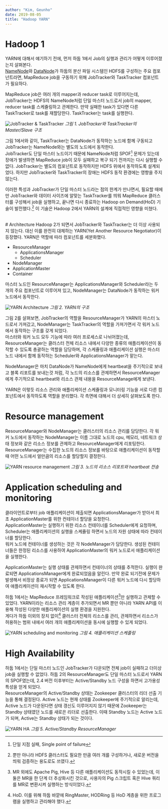 ```yaml
---
author: "Kim, Geunho"
date: 2019-08-05
title: "Hadoop YARN"
---
```



# Hadoop 1
YARN에 대해서 얘기하기 전에, 먼저 하둡 1에서 Job의 실행과 관리가 어떻게 이루어졌는지 살펴본다.  
[NameNode](/posts/hadoop-namenode/)와 [DataNode](/posts/hadoop-datanode/)가 하둡의 분산 파일 시스템인 HDFS를 구성하는 주요 컴포넌트라면, MapReduce job을 구동하기 위해 JobTracker와 TaskTracker 컴포넌트가 필요하다.  

MapReduce job은 여러 개의 mapper과 reducer task로 이루어지는데, JobTracker는 HDFS의 NameNode처럼 단일 마스터 노드로서 job의 mapper, reducer task를 스케쥴링하고 관제한다. 만약 실패한 task가 있다면 다른 TaskTracker로 task를 재할당한다. TaskTracker는 task를 실행한다.

![JobTracker & TaskTracker](/hadoop-yarn-1.png) _그림 1. JobTracker와 TaskTracker의 Master/Slave 구조_

그림 1에서와 같이, TaskTracker는 DataNode가 동작하는 노드에 함께 구동되고 JobTracker는 NameNode와는 별도의 노드에서 동작한다.  
JobTracker도 단일 마스터 노드이기 때문에 NameNode처럼 SPOF[^1] 문제가 있는데 장애가 발생하면 MapReduce job이 모두 실패하고 복구 되기 전까지는 다시 실행할 수 없다. JobTracker는 별도의 컴포넌트로 동작하지만 HDFS 위에서 동작하도록 설계되었다. 하지만 JobTracker와 TaskTracker의 장애는 HDFS 동작 환경에는 영향을 주지 않는다.  

이러한 특성과 JobTracker가 단일 마스터 노드라는 점의 한계가 만나면서, 필요할 때에만 JobTracker와 데이터 사이즈에 알맞는 TaskTracker를 띄워 MapReduce 클러스터를 구성해서 job을 실행하고, 끝나면 다시 종료하는 Hadoop on Demand(HoD) 기술이 발전했다.[^2] 이 기술은 Hadoop 2에서 YARN의 설계에 직접적인 영향을 미쳤다.  

<br />
# Architecture
Hadoop 2가 되면서 JobTracker와 TaskTracker는 더 이상 사용되지 않는다. 대신 이를 완전히 대체하는 YARN(Yet Another Resource Negotiator)이 등장했다. YARN은 역할에 따라 컴포넌트를 세분화했다.

* ResourceManager  
  * ApplicationsManager  
  * Scheduler  
* NodeManager  
* ApplicationMaster  
* Container  

마스터 노드인 ResourceManager는 ApplicationsManager와 Scheduler라는 두 개의 주요 컴포넌트로 이루어져 있고, NodeManager는 DataNode가 동작하는 워커 노드에서 동작한다.  

![YARN Architecture](/hadoop-yarn-2.png) _그림 2. YARN의 구조_

그림 2를 살펴보면, JobTracker의 역할을 ResourceManager가 YARN의 마스터 노드로서 가져갔고, NodeManager는 TaskTracker의 역할을 가져가면서 각 워커 노드에서 동작하는 구조를 갖게 되었다.  
마스터와 워커 노드 모두 기능에 따라 여러 프로세스로 나뉘어졌는데, ResourceManager는 클러스터 전체 리소스 내에서 다양한 종류의 애플리케이션이 동작할 수 있도록 총괄하는 역할을 담당하며, 각 스케쥴링과 애플리케이션 실행은 마스터 노드 내에서 함께 동작하는 Scheduler와 ApplicationsManager가 맡는다.  

NodeManager은 마치 DataNode가 NameNode에게 heartbeat을 주기적으로 보내고 블록 리포트를 보내는것 처럼, 각 노드의 리소스를 관제하면서 ResourceManager에게 주기적으로 heartbeat와 리소스 관제 내용을 ResourceManage에게 보낸다.  

YARN은 이렇듯 리소스 관리와 애플리케이션 스케쥴링과 모니터링 기능을 서로 다른 컴포넌트에서 동작하도록 역할을 분리했다. 각 측면에 대해서 더 상세히 살펴보도록 한다.  

# Resource management
ResourceManager와 NodeManager는 클러스터의 리소스 관리를 담당한다. 각 워커 노드에서 동작하는 NodeManager는 이름 그대로 노드의 cpu, 메모리, 네트워크 상태 정보와 같은 리소스 정보를 관제하고 ResourceManager에게 리포팅한다. ResourceManager는 수집한 노드의 리소스 정보를 바탕으로 애플리케이션이 동작할때 어떤 노드에서 얼만큼의 리소스를 할당할지 결정한다. 

![YARN resource management](/hadoop-yarn-4.png) _그림 3. 노드의 리소스 리포트와 heartbeat 전송_

# Application scheduling and monitoring
클라이언트로부터 job 애플리케이션이 제출되면 ApplicationsManager가 받아서 최초 ApplicationMaster를 위한 컨테이너 할당을 요청한다.  
ApplicationMaster는 실행하기 위한 리소스 컨테이너를 Scheduler에게 요청하며, Scheduler는 애플리케이션의 실행을 스케쥴링 하면서 노드의 자원 상태에 따라 컨테이너를 할당한다.  
워커 노드에 컨테이너를 생성하는 것은 각 NodeManager가 담당한다. 생성된 컨테이너들은 한정된 리소스를 사용하여 ApplicationMaster의 워커 노드로서 애플리케이션을 실행한다.  

ApplicationMaster는 실행 상태를 관제하면서 컨테이너의 상태를 추적한다. 실행이 완료되면 ApplicationsManager에게 완료되었음을 알린다. 만약 완료 되기전에 문제가 발생해서 비정상 종료가 되면 ApplicationsManager이 다른 워커 노드에 다시 할당하여 애플리케이션이 재시작할 수 있도록 한다.  

하둡 1에서는 MapReduce 프레임워크로 작성된 애플리케이션[^3]만 실행하고 관제할 수 있었다. YARN이라는 리소스 관리 계층이 추가되면서 MR 뿐만 아니라 YARN API를 이용해 작성된 다양한 애플리케이션의 실행 환경을 지원한다.  
게다가 하둡 이외의 장치 없이[^4] 클러스터 전체의 리소스를 관리, 관제하면서 리소스가 허용하는 범위 내에서 여러 개의 애플리케이션을 동시에 실행할 수 있게 되었다. 

![YARN scheduling and monitoring](/hadoop-yarn-5.png) _그림 4. 애플리케이션 스케줄링_

# High Availability
하둡 1에서는 단일 마스터 노드인 JobTracker가 다운되면 전체 job이 실패하고 더이상 job을 실행할 수 없었다. 하둡 2의 ResourceManager도 단일 마스터 노드로서 YARN의 SPOF였는데, 2.4 버전 이후부터는 Active/Standby 노드 구성을 하면서 고가용성 특성을 얻게 되었다.  
ResourceManager의 Active/Standby 상태는 Zookeeper 클러스터의 리더 선출 기능을 통해 결정된다. Active 노드는 현재 상태를 Zookeeper에 주기적으로 알리는데, Active 노드가 다운된다면 상태 갱신도 이루어지지 않기 때문에 Zookeeper는 Standby 상태였던 노드를 새로은 리더로 선출한다. 이때 Standby 노드는 Active 노드가 되며, Active는 Standby 상태가 되는 것이다.  

![YARN HA](/hadoop-yarn-3.png) _그림 5. Active/Standby ResourceManager_

[^1]: 단일 지점 실패, Single point of failure
[^2]: 뿐만 아니라 HDFS 클러스터도 필요한 만큼 여러 개를 구성하거나, 새로운 버전을 띄워 검증하는 용도로도 쓰였다.
[^3]: MR 외에도 Apache Pig, Hive 등 다른 애플리케이션도 동작시킬 수 있었는데, 이 둘은 MR을 한 단계 더 추상화시킨 것으로, 사용자의 Pig 스크립트 혹은 Hive 쿼리를 MR로 변환시켜 실행하는 방식이었다.
[^4]: HoD. 이를 위해 하둡 바깥에 RingMaster, HODRing 등 HoD 계층을 위한 프로그램을 실행하고 관리해야 했다.